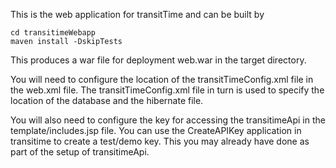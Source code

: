This is the web application for transitTime and can be built by 

```
cd transitimeWebapp
maven install -DskipTests
```

This produces a war file for deployment web.war in the target directory.

You will need to configure the location of the transitTimeConfig.xml file in the web.xml file. The transitTimeConfig.xml file in turn is used to specify the location of the database and the hibernate file.

You will also need to configure the key for accessing the transitimeApi in the template/includes.jsp file. You can use the CreateAPIKey application in transitime to create a test/demo key. This you may already have done as part of the setup of transitimeApi.

